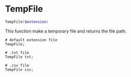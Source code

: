# TempFile
``` powershell
TempFile($extension)
```
This function make a temporary file and returns the file path.

``` poewrshell
# default extension file
TempFile;

# .txt file
TempFile txt;

# .csv file
TempFile csv;
```

